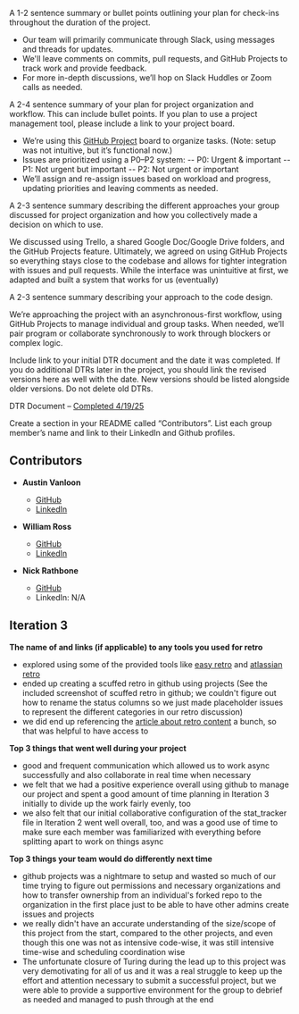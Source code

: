 A 1-2 sentence summary or bullet points outlining your plan for check-ins throughout the duration of the project.
- Our team will primarily communicate through Slack, using messages and threads for updates.
- We'll leave comments on commits, pull requests, and GitHub Projects to track work and provide feedback.
- For more in-depth discussions, we’ll hop on Slack Huddles or Zoom calls as needed.

A 2-4 sentence summary of your plan for project organization and workflow. This can include bullet points. If you plan to use a project management tool, please include a link to your project board.
- We’re using this [GitHub Project](https://github.com/2503-SE/futbol) board to organize tasks.
(Note: setup was not intuitive, but it’s functional now.)
- Issues are prioritized using a P0–P2 system:
-- P0: Urgent & important
-- P1: Not urgent but important
-- P2: Not urgent or important
- We’ll assign and re-assign issues based on workload and progress, updating priorities and leaving comments as needed.

A 2-3 sentence summary describing the different approaches your group discussed for project organization and how you collectively made a decision on which to use.

We discussed using Trello, a shared Google Doc/Google Drive folders, and the GitHub Projects feature. Ultimately, we agreed on using GitHub Projects so everything stays close to the codebase and allows for tighter integration with issues and pull requests. While the interface was unintuitive at first, we adapted and built a system that works for us (eventually)

A 2-3 sentence summary describing your approach to the code design.

We’re approaching the project with an asynchronous-first workflow, using GitHub Projects to manage individual and group tasks. When needed, we’ll pair program or collaborate synchronously to work through blockers or complex logic.

Include link to your initial DTR document and the date it was completed. If you do additional DTRs later in the project, you should link the revised versions here as well with the date. New versions should be listed alongside older versions. Do not delete old DTRs.

DTR Document – [Completed 4/19/25](https://docs.google.com/document/d/14O2mdb9teTms0T3ponF4X8v1PZ6uSSM4vS8xmOJhQ24/edit?usp=sharing)

Create a section in your README called “Contributors”. List each group member’s name and link to their LinkedIn and Github profiles.

## Contributors

- **Austin Vanloon**  
  - [GitHub](https://github.com/orgs/2503-SE/people/austinvanloon-beep)  
  - [LinkedIn](https://www.linkedin.com/in/austin-vanloon-5b9462253)

- **William Ross**  
  - [GitHub](https://github.com/orgs/2503-SE/people/Gernader)  
  - [LinkedIn](https://www.linkedin.com/in/william-ross-jr/)

- **Nick Rathbone**  
  - [GitHub](https://github.com/orgs/2503-SE/people/nrathbone-turing)  
  - LinkedIn: N/A


## Iteration 3
**The name of and links (if applicable) to any tools you used for retro**
  - explored using some of the provided tools like [easy retro](https://easyretro.io/) and [atlassian retro](https://www.atlassian.com/team-playbook/plays/retrospective)
  - ended up creating a scuffed retro in github using projects (See the included screenshot of scuffed retro in github; we couldn't figure out how to rename the status columns so we just made placeholder issues to represent the different categories in our retro discussion)
  - we did end up referencing the [article about retro content](https://www.smarttask.io/blog/project-retrospective-meeting) a bunch, so that was helpful to have access to

**Top 3 things that went well during your project**
  - good and frequent communication which allowed us to work async successfully and also collaborate in real time when necessary
  - we felt that we had a positive experience overall using github to manage our project and spent a good amount of time planning in Iteration 3 initially to divide up the work fairly evenly, too
  - we also felt that our initial collaborative configuration of the stat_tracker file in Iteration 2 went well overall, too, and was a good use of time to make sure each member was familiarized with everything before splitting apart to work on things async

**Top 3 things your team would do differently next time**
  - github projects was a nightmare to setup and wasted so much of our time trying to figure out permissions and necessary organizations and how to transfer ownership from an individual's forked repo to the organization in the first place just to be able to have other admins create issues and projects
  - we really didn't have an accurate understanding of the size/scope of this project from the start, compared to the other projects, and even though this one was not as intensive code-wise, it was still intensive time-wise and scheduling coordination wise
  - The unfortunate closure of Turing during the lead up to this project was very demotivating for all of us and it was a real struggle to keep up the effort and attention necessary to submit a successful project, but we were able to provide a supportive environment for the group to debrief as needed and managed to push through at the end